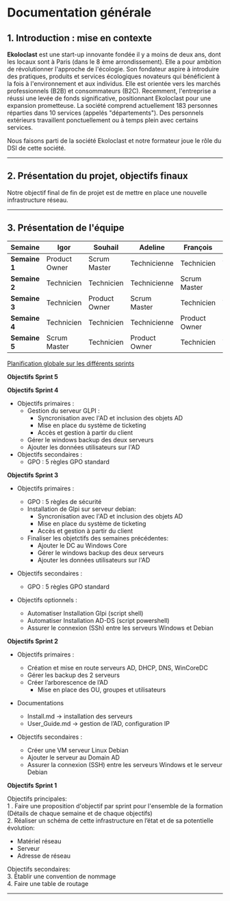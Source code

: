 # Documentation générale

## 1. Introduction : mise en contexte

**Ekoloclast** est une start-up innovante fondée il y a moins de deux ans, dont les locaux sont à Paris (dans le 8 ème arrondissement). Elle a pour ambition de révolutionner l'approche de l'écologie. Son fondateur aspire à introduire des pratiques, produits et services écologiques novateurs qui bénéficient à la fois à l'environnement et aux individus. Elle est orientée vers les marchés professionnels (B2B) et consommateurs (B2C). Recemment, l'entreprise a réussi une levée de fonds significative, positionnant Ekoloclast pour une expansion prometteuse.
La société comprend actuellement 183 personnes réparties dans 10 services (appelés "départements").
Des personnels extérieurs travaillent ponctuellement ou à temps plein avec certains services.

Nous faisons parti de la société Ekoloclast et notre formateur joue le rôle du DSI de cette société.

---

## 2. Présentation du projet, objectifs finaux

Notre objectif final de fin de projet est de mettre en place une nouvelle infrastructure réseau.
  
---
 
## 3. Présentation de l'équipe

| Semaine       | Igor             | Souhail         | Adeline          | François        | Camille        |
|---------------|------------------|-----------------|------------------|-----------------|----------------|
| **Semaine 1** | Product Owner    | Scrum Master    | Technicienne     | Technicien      | Technicienne   |
| **Semaine 2** | Technicien       | Technicien      | Technicienne     | Scrum Master    | Product Owner  |
| **Semaine 3** | Technicien       | Product Owner   | Scrum Master     | Technicien      | Technicienne   |
| **Semaine 4** | Technicien       | Technicien      | Technicienne     | Product Owner   | Scrum Master   |  
| **Semaine 5** | Scrum Master     | Technicien      | Product Owner    | Technicien      | Technicienne   |  

[Planification globale sur les différents sprints](https://miro.com/app/board/uXjVLDxuzTU=/)

**Objectifs Sprint 5**


**Objectifs Sprint 4**

- Objectifs primaires :
  - Gestion du serveur GLPI :
    - Syncronisation avec l'AD et inclusion des objets AD
    - Mise en place du système de ticketing
     - Accès et gestion à partir du client
  - Gérer le windows backup des deux serveurs
  - Ajouter les données utilisateurs sur l'AD
- Objectifs secondaires :
  - GPO : 5 règles GPO standard
 
**Objectifs Sprint 3**

- Objectifs primaires :
  - GPO : 5 règles de sécurité
  - Installation de Glpi sur serveur debian:
      - Syncronisation avec l'AD et inclusion des objets AD
      - Mise en place du système de ticketing
      - Accès et gestion à partir du client
  - Finaliser les objetctifs des semaines précédentes:
      - Ajouter le DC au Windows Core
      - Gérer le windows backup des deux serveurs
      - Ajouter les données utilisateurs sur l'AD

- Objectifs secondaires :
  - GPO : 5 règles GPO standard

- Objectifs optionnels :
    - Automatiser Installation Glpi (script shell)
    - Automatiser Installation AD-DS (script powershell)
    - Assurer le connexion (SSh) entre les serveurs Windows et Debian

**Objectifs Sprint 2**   

- Objectifs primaires : 
  - Création et mise en route serveurs AD, DHCP, DNS, WinCoreDC
  - Gérer les backup des 2 serveurs
  - Créer l’arborescence de l’AD
      - Mise en place des OU, groupes et utilisateurs

- Documentations
  - Install.md → installation des serveurs
  - User_Guide.md → gestion de l’AD, configuration IP

- Objectifs secondaires : 
  - Créer une VM serveur Linux Debian
  - Ajouter le serveur au Domain AD
  - Assurer la connexion (SSH) entre les serveurs Windows et le serveur Debian

**Objectifs Sprint 1**   

Objectifs principales:  
1 . Faire une proposition d'objectif par sprint pour l'ensemble de la formation (Détails de chaque semaine et de chaque objectifs)   
2. Réaliser un schéma de cette infrastructure en l’état et de sa potentielle évolution:
- Matériel réseau
- Serveur
- Adresse de réseau

Objectifs secondaires:  
3. Établir une convention de nommage    
4. Faire une table de routage  

---
